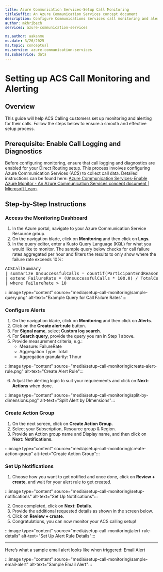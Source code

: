 ```yaml
---
title: Azure Communication Services-Setup Call Monitoring
titleSuffix: An Azure Communication Services concept document
description: Configure Communications Services call monitoring and alerting
author: mkhribech
services: azure-communication-services

ms.author: aakanmu
ms.date: 3/26/2025
ms.topic: conceptual
ms.service: azure-communication-services
ms.subservice: data
---
```


# Setting up ACS Call Monitoring and Alerting


## Overview

This guide will help ACS Calling customers set up monitoring and alerting for their calls. Follow the steps below to ensure a smooth and effective setup process.

## Prerequisite: Enable Call Logging and Diagnostics

Before configuring monitoring, ensure that call logging and diagnostics are enabled for your Direct Routing setup. This process involves configuring Azure Communication Services (ACS) to collect call data. Detailed instructions can be found here: [Azure Communication Services-Enable Azure Monitor - An Azure Communication Services concept document | Microsoft Learn](./enable-logging).

## Step-by-Step Instructions

### Access the Monitoring Dashboard

1.  In the Azure portal, navigate to your Azure Communication Service Resource group.
2.  On the navigation blade, click on **Monitoring** and then click on **Logs**.
3.  In the query editor, enter a Kusto Query Language (KQL) for what you would like to monitor. The sample query below checks for call failure rates aggregated per hour and filters the results to only show where the failure rate exceeds 10%: 
<pre>ACSCallSummary 
| summarize UnsuccessfulCalls = countif(ParticipantEndReason != 0), TotalCalls = count() by bin(TimeGenerated, 1h) 
| extend FailureRate = (UnsuccessfulCalls * 100.0) / TotalCalls 
| where FailureRate > 10</pre>

:::image type="content" source="media\setup-call-monitoring\sample-query.png" alt-text="Example Query for Call Failure Rates":::

### Configure Alerts

1.  On the navigation blade, click on **Monitoring** and then click on **Alerts**.
2.  Click on the **Create alert rule** button.
3.  For **Signal name**, select **Custom log search**.
4.  For **Search query**, provide the query you ran in Step 1 above.
5.  Provide measurement criteria, e.g.:
    *   Measure: FailureRate
    *   Aggregation Type: Total
    *   Aggregation granularity: 1 hour 

:::image type="content" source="media\setup-call-monitoring\create-alert-rule.png" alt-text="Create Alert Rule":::

6.  Adjust the alerting logic to suit your requirements and click on **Next: Actions** when done. 

:::image type="content" source="media\setup-call-monitoring\split-by-dimensions.png" alt-text="Split Alert by DImensions":::

### Create Action Group

1.  On the next screen, click on **Create Action Group**.
2.  Select your Subscription, Resource group & Region.
3.  Provide an Action group name and Display name, and then click on **Next: Notifications**. 

:::image type="content" source="media\setup-call-monitoring\create-action-group" alt-text="Create Action Group":::

### Set Up Notifications

1.  Choose how you want to get notified and once done, click on **Review + create**, and wait for your alert rule to get created. 

:::image type="content" source="media\setup-call-monitoring\setup-notifications" alt-text="Set Up Notifications":::

2.  Once completed, click on **Next: Details**.
3.  Provide the additional requested details as shown in the screen below.
4.  Click on **Review + create**.
5.  Congratulations, you can now monitor your ACS calling setup! 

:::image type="content" source="media\setup-call-monitoring\alert-rule-details" alt-text="Set Up Alert Rule Details":::

* * * 
Here’s what a sample email alert looks like when triggered: Email Alert

:::image type="content" source="media\setup-call-monitoring\sample-email-alert" alt-text="Sample Email Alert":::


